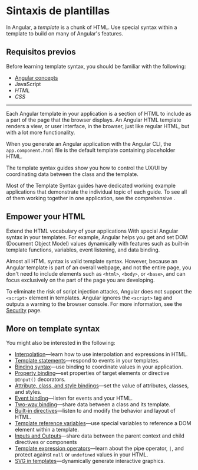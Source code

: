 # Sintaxis de plantillas

In Angular, a *template* is a chunk of HTML.
Use special syntax within a template to build on many of Angular's features.


## Requisitos previos

Before learning template syntax, you should be familiar with the following:

* [Angular concepts](guide/architecture)
* JavaScript
* *HTML*
* *CSS*


<!-- Do we still need the following section? It seems more relevant to those coming from AngularJS, which is now 7 versions ago. -->
<!-- You may be familiar with the component/template duality from your experience with model-view-controller (MVC) or model-view-viewmodel (MVVM).
In Angular, the component plays the part of the controller/viewmodel, and the template represents the view. -->

<hr />

Each Angular template in your application is a section of HTML to include as a part of the page that the browser displays.
An Angular HTML template renders a view, or user interface, in the browser, just like regular HTML, but with a lot more functionality.

When you generate an Angular application with the Angular CLI, the `app.component.html` file is the default template containing placeholder HTML.

The template syntax guides show you how to control the UX/UI by coordinating data between the class and the template.

<div class="is-helpful alert">

Most of the Template Syntax guides have dedicated working example applications that demonstrate the individual topic of each guide.
To see all of them working together in one application, see the comprehensive <live-example title="Template Syntax Live Code"></live-example>.

</div>


## Empower your HTML

Extend the HTML vocabulary of your applications With special Angular syntax in your templates.
For example, Angular helps you get and set DOM (Document Object Model) values dynamically with features such as built-in template functions, variables, event listening, and data binding.

Almost all HTML syntax is valid template syntax.
However, because an Angular template is part of an overall webpage, and not the entire page, you don't need to include elements such as `<html>`, `<body>`, or `<base>`, and can focus exclusively on the part of the page you are developing.


<div class="alert is-important">

To eliminate the risk of script injection attacks, Angular does not support the `<script>` element in templates.
Angular ignores the `<script>` tag and outputs a warning to the browser console.
For more information, see the [Security](guide/security) page.

</div>


## More on template syntax

You might also be interested in the following:

* [Interpolation](guide/interpolation)&mdash;learn how to use interpolation and expressions in HTML.
* [Template statements](guide/template-statements)&mdash;respond to events in your templates.
* [Binding syntax](guide/binding-syntax)&mdash;use binding to coordinate values in your application.
* [Property binding](guide/property-binding)&mdash;set properties of target elements or directive `@Input()` decorators.
* [Attribute, class, and style bindings](guide/attribute-binding)&mdash;set the value of attributes, classes, and styles.
* [Event binding](guide/event-binding)&mdash;listen for events and your HTML.
* [Two-way binding](guide/two-way-binding)&mdash;share data between a class and its template.
* [Built-in directives](guide/built-in-directives)&mdash;listen to and modify the behavior and layout of HTML.
* [Template reference variables](guide/template-reference-variables)&mdash;use special variables to reference a DOM element within a template.
* [Inputs and Outputs](guide/inputs-outputs)&mdash;share data between the parent context and child directives or components
* [Template expression operators](guide/template-expression-operators)&mdash;learn about the pipe operator, `|`, and protect against `null` or `undefined` values in your HTML.
* [SVG in templates](guide/svg-in-templates)&mdash;dynamically generate interactive graphics.
